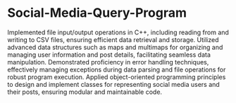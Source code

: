 # Social-Media-Query-Program
Implemented file input/output operations in C++, including reading from and writing to CSV files, ensuring efficient data retrieval and storage. 
Utilized advanced data structures such as maps and multimaps for organizing and managing user information and post details, facilitating seamless data manipulation.
Demonstrated proficiency in error handling techniques, effectively managing exceptions during data parsing and file operations for robust program execution.
Applied object-oriented programming principles to design and implement classes for representing social media users and their posts, ensuring modular and maintainable code.
